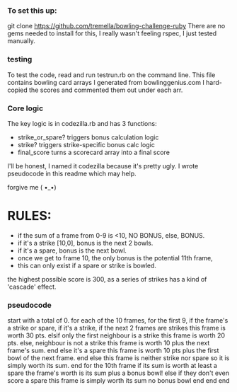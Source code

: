 ### To set this up: ###

git clone https://github.com/tremella/bowling-challenge-ruby
There are no gems needed to install for this, 
I really wasn't feeling rspec, I just tested manually.

### testing ###

To test the code, read and run testrun.rb on the command line.
This file contains bowling card arrays I generated from bowlinggenius.com
I hard-copied the scores and commented them out under each arr.

### Core logic ###

The key logic is in codezilla.rb and has 3 functions:

- strike_or_spare? triggers bonus calculation logic
- strike? triggers strike-specific bonus calc logic
- final_score turns a scorecard array into a final score

I'll be honest, I named it codezilla because it's pretty ugly.
I wrote pseudocode in this readme which may help.

forgive me  ( •_•)

# RULES:

- if the sum of a frame from 0-9 is <10, NO BONUS, else, BONUS.
- if it's a strike [10,0], bonus is the next 2 bowls.
- if it's a spare, bonus is the next bowl.
- once we get to frame 10, the only bonus is the potential 11th frame,
- this can only exist if a spare or strike is bowled.

 the highest possible score is 300, as a series of strikes 
 has a kind of 'cascade' effect.

### pseudocode ###

start with a total of 0.
for each of the 10 frames,
  for the first 9,
    if the frame's a strike or spare,
      if it's a strike,
        if the next 2 frames are strikes
          this frame is worth 30 pts.
        elsif only the first neighbour is a strike
          this frame is worth 20 pts.
        else, neighbour is not a strike
          this frame is worth 10 plus the next frame's sum.
        end
      else it's a spare
        this frame is worth 10 pts
        plus the first bowl of the next frame.
      end
    else this frame is neither strike nor spare
      so it is simply worth its sum.
    end
  for the 10th frame
    if its sum is worth at least a spare
      the frame's worth is its sum
      plus a bonus bowl!
    else if they don't even score a spare
      this frame is simply worth its sum
      no bonus bowl
    end
  end
end

